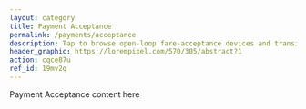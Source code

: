 ```yaml
---
layout: category
title: Payment Acceptance
permalink: /payments/acceptance
description: Tap to browse open-loop fare-acceptance devices and transit processors
header_graphic: https://lorempixel.com/570/305/abstract?1
action: cqce87u
ref_id: 19mv2q
---
```

Payment Acceptance content here
